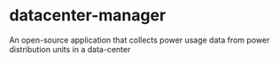 # datacenter-manager
An open-source application that collects power usage data from power distribution units in a data-center
